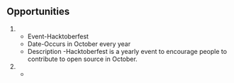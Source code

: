 ## Opportunities ##
1. - Event-Hacktoberfest
   - Date-Occurs in October every year
   - Description -Hacktoberfest is a yearly event to encourage people to contribute to open source in October.

2. -
